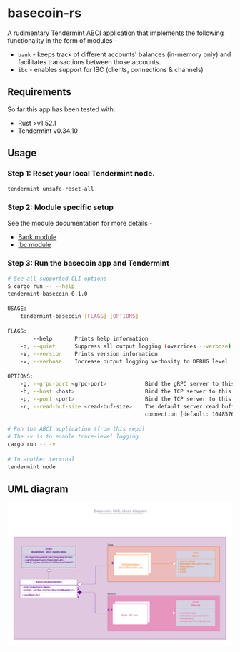 # basecoin-rs
A rudimentary Tendermint ABCI application that implements the following functionality in the form of modules - 
* `bank` - keeps track of different accounts' balances (in-memory only) and facilitates transactions between those accounts.
* `ibc` - enables support for IBC (clients, connections & channels)

## Requirements
So far this app has been tested with:
* Rust >v1.52.1
* Tendermint v0.34.10

## Usage
### Step 1: Reset your local Tendermint node.
```bash
tendermint unsafe-reset-all
```

### Step 2: Module specific setup
See the module documentation for more details -
* [Bank module](docs/modules/bank.md)
* [Ibc module](docs/modules/ibc.md)

### Step 3: Run the basecoin app and Tendermint
```bash
# See all supported CLI options
$ cargo run -- --help
tendermint-basecoin 0.1.0

USAGE:
    tendermint-basecoin [FLAGS] [OPTIONS]

FLAGS:
        --help       Prints help information
    -q, --quiet      Suppress all output logging (overrides --verbose)
    -V, --version    Prints version information
    -v, --verbose    Increase output logging verbosity to DEBUG level

OPTIONS:
    -g, --grpc-port <grpc-port>            Bind the gRPC server to this port [default: 9093]
    -h, --host <host>                      Bind the TCP server to this host [default: 127.0.0.1]
    -p, --port <port>                      Bind the TCP server to this port [default: 26658]
    -r, --read-buf-size <read-buf-size>    The default server read buffer size, in bytes, for each incoming client
                                           connection [default: 1048576]

# Run the ABCI application (from this repo)
# The -v is to enable trace-level logging
cargo run -- -v

# In another terminal
tendermint node 
```

## UML diagram
![UML diagram](docs/images/uml-diagram.png)
